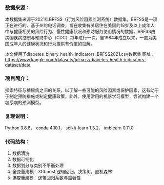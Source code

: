 ### 数据来源：
本数据集来源于2021年BRFSS（行为风险因素监测系统）数据集。BRFSS是一项正在进行的、基于州的电话调查，旨在收集有关居住在美国的18岁及以上成年人中与健康相关的风险行为、慢性健康状况和预防服务使用情况的数据。BRFSS由美国疾病控制与预防中心（CDC）每年进行一次，自1984年成立以来，一直为美国成年人的健康状况和行为提供有价值的见解。

本文使用了diabetes_binary_health_indicators_BRFSS2021.csv数据集
网址：https://www.kaggle.com/datasets/julnazz/diabetes-health-indicators-dataset/data

### 项目简介：
探索特征与糖尿病之间的关系，以了解一些可能的风险因素或保护因素，这有助于于制定预防措施或制定健康政策。此外，使用常用的机器学习模型，尝试构建一个糖尿病的预测模型。

### 复现说明：
Python 3.8.8，
conda 4.10.1，
scikit-learn 1.3.2，
imblearn 0.11.0

### 代码结构：
1. 数据清洗
2. 数据可视化
3. 数据划分与类别不平衡处理
4. 全变量建模：XGboost,逻辑回归，决策树，随机森林
5. 选变量建模：逻辑回归系数与显著性
